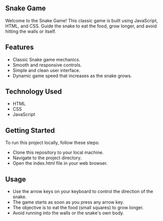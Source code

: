 
## Snake Game

Welcome to the Snake Game! This classic game is built using JavaScript, HTML, and CSS. Guide the snake to eat the food, grow longer, and avoid hitting the walls or itself.




## Features

- Classic Snake game mechanics.
- Smooth and responsive controls.
- Simple and clean user interface.
- Dynamic game speed that increases as the snake grows.



## Technology Used

- HTML
- CSS 
- JavaScript
## Getting Started
To run this project locally, follow these steps:
- Clone this repository to your local machine.
- Navigate to the project directory.
- Open the index.html file in your web browser.

## Usage
- Use the arrow keys on your keyboard to control the direction of the snake.
- The game starts as soon as you press any arrow key.
- The objective is to eat the food (small squares) to grow longer.
- Avoid running into the walls or the snake's own body.